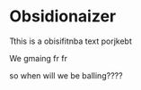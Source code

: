 # Obsidionaizer

Tthis is a obisifitnba text porjkebt

We gmaing fr fr

so when will we be balling????
